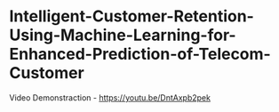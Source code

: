 # Intelligent-Customer-Retention-Using-Machine-Learning-for-Enhanced-Prediction-of-Telecom-Customer

Video Demonstraction - https://youtu.be/DntAxpb2pek 
